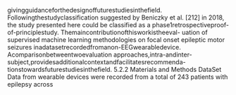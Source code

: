 givingguidanceforthedesignoffuturestudiesinthefield. Followingthestudyclassification
suggested by Beniczky et al. [212] in 2018, the study presented here could be classified as a
phase1retrospectiveproof-of-principlestudy. Themaincontributionofthisworkistheeval-
uation of supervised machine learning methodologies on focal onset epileptic motor seizures
inadatasetrecordedfromanon-EEGwearabledevice. Acomparisonbetweentwoevaluation
approaches,intra-andinter-subject,providesadditionalcontextandfacilitatesrecommenda-
tionstowardsfuturestudiesinthefield.
5.2.2 Materials and Methods
DataSet
Data from wearable devices were recorded from a total of 243 patients with epilepsy across